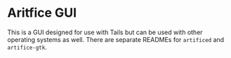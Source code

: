 # Aritfice GUI
This is a GUI designed for use with Tails but can be used with other operating systems as well.
There are separate READMEs for `artificed` and `artifice-gtk`.
